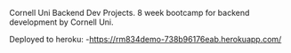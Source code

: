 Cornell Uni Backend Dev Projects. 8 week bootcamp for backend development by Cornell Uni.

Deployed to heroku: -https://rm834demo-738b96176eab.herokuapp.com/
